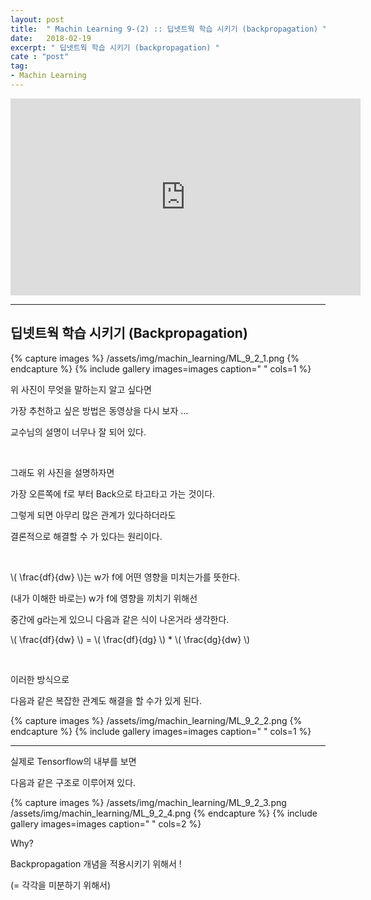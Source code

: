 ```yaml
---
layout: post
title:  " Machin Learning 9-(2) :: 딥넷트웍 학습 시키기 (backpropagation) "
date:   2018-02-19
excerpt: " 딥넷트웍 학습 시키기 (backpropagation) "
cate : "post"
tag:
- Machin Learning
---
```


<iframe width="560" height="315" src="https://www.youtube.com/embed/573EZkzfnZ0" frameborder="0" allow="autoplay; encrypted-media" allowfullscreen></iframe>


---


## 딥넷트웍 학습 시키기 (Backpropagation)

{% capture images %}
/assets/img/machin_learning/ML_9_2_1.png
{% endcapture %}
{% include gallery images=images caption=" " cols=1 %}


위 사진이 무엇을 말하는지 알고 싶다면

가장 추천하고 싶은 방법은 동영상을 다시 보자 ...

교수님의 설명이 너무나 잘 되어 있다.

<br>

그래도 위 사진을 설명하자면

가장 오른쪽에 f로 부터 Back으로 타고타고 가는 것이다.

그렇게 되면 아무리 많은 관계가 있다하더라도 

결론적으로 해결할 수 가 있다는 원리이다.

<br>

\\( \frac{df}{dw} \\)는 w가 f에 어떤 영향을 미치는가를 뜻한다.

(내가 이해한 바로는) w가 f에 영향을 끼치기 위해선

중간에 g라는게 있으니 다음과 같은 식이 나온거라 생각한다. 

\\( \frac{df}{dw} \\)</b> = \\( \frac{df}{dg} \\) * \\( \frac{dg}{dw} \\)

<br>

이러한 방식으로 

다음과 같은 복잡한 관계도 해결을 할 수가 있게 된다.

{% capture images %}
/assets/img/machin_learning/ML_9_2_2.png
{% endcapture %}
{% include gallery images=images caption=" " cols=1 %}


---



실제로 Tensorflow의 내부를 보면 

다음과 같은 구조로 이루어져 있다.

{% capture images %}
/assets/img/machin_learning/ML_9_2_3.png
/assets/img/machin_learning/ML_9_2_4.png
{% endcapture %}
{% include gallery images=images caption=" " cols=2 %}


Why? 

Backpropagation 개념을 적용시키기 위해서 ! 

(= 각각을 미분하기 위해서)

